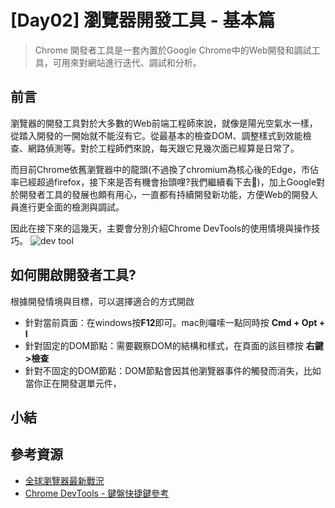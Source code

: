 # [Day02] 瀏覽器開發工具 - 基本篇

> Chrome 開發者工具是一套內置於Google Chrome中的Web開發和調試工具，可用來對網站進行迭代、調試和分析。

## 前言

瀏覽器的開發工具對於大多數的Web前端工程師來說，就像是陽光空氣水一樣，從踏入開發的一開始就不能沒有它。從最基本的檢查DOM、調整樣式到效能檢查、網路偵測等。對於工程師們來說，每天跟它見幾次面已經算是日常了。

而目前Chrome依舊瀏覽器中的龍頭(不過換了chromium為核心後的Edge，市佔率已經超過firefox，接下來是否有機會抬頭哩?我們繼續看下去🧐)，加上Google對於開發者工具的發展也頗有用心，一直都有持續開發新功能，方便Web的開發人員進行更全面的檢測與調試。

因此在接下來的這幾天，主要會分別介紹Chrome DevTools的使用情境與操作技巧。
![dev tool](https://developers.google.com/web/tools/chrome-devtools/javascript/imgs/open-settings.png?hl=zh-tw)

## 如何開啟開發者工具?
根據開發情境與目標，可以選擇適合的方式開啟
- 針對當前頁面：在windows按**F12**即可。mac則囉嗦一點同時按 **Cmd + Opt + I**
- 針對固定的DOM節點：需要觀察DOM的結構和樣式，在頁面的該目標按 **右鍵>檢查**
- 針對不固定的DOM節點：DOM節點會因其他瀏覽器事件的觸發而消失，比如當你正在開發選單元件，

## 小結

## 參考資源

- [全球瀏覽器最新戰況](http://technews.tw/2020/05/08/the-best-web-browsers-for-android-in-2020/)
- [Chrome DevTools - 鍵盤快捷鍵參考](https://developers.google.com/web/tools/chrome-devtools/shortcuts?hl=zh-tw)
